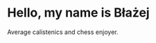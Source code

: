 <html>
<body>
<h1>Hello, my name is Błażej</h1>
<p> Average calistenics and chess enjoyer. </p>
</body>
</html> 
